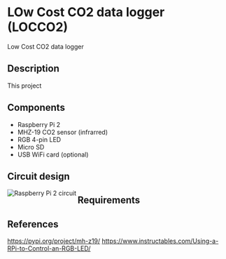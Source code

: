 # LOw Cost CO2 data logger (LOCCO2)
Low Cost CO2 data logger

## Description
This project 

## Components
- Raspberry Pi 2
- MHZ-19 CO2 sensor (infrarred)
- RGB 4-pin LED
- Micro SD
- USB WiFi card (optional)

## Circuit design
<img src="https://i.ibb.co/71qdGsc/Sin-nombre.png" alt="Raspberry Pi 2 circuit" align="left">

## Requirements


## References
https://pypi.org/project/mh-z19/
https://www.instructables.com/Using-a-RPi-to-Control-an-RGB-LED/
